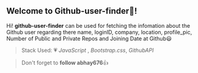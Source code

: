## Welcome to Github-user-finder:page_facing_up:!

Hi! **github-user-finder** can be used for fetching the infomation about the Github user regarding there name, loginID, company, location, profile_pic, Number of Public and Private Repos and Joining Date at Github:smiley:

> Stack Used: :heartpulse:
 *JavaScript* , *Bootstrap.css*, *GithubAPI*

> Don't forget to **follow abhay676**:+1:
